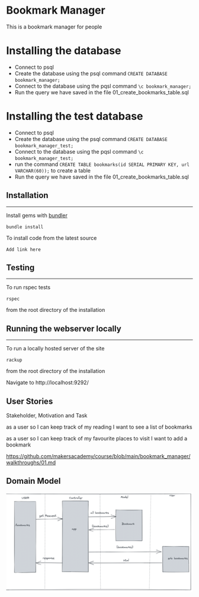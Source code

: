 # Bookmark Manager

This is a bookmark manager for people

# Installing the database

- Connect to psql
- Create the database using the psql command `CREATE DATABASE bookmark_manager;`
- Connect to the database using the pqsl command `\c bookmark_manager;`
- Run the query we have saved in the file 01_create_bookmarks_table.sql

# Installing the test database
- Connect to psql
- Create the database using the psql command `CREATE DATABASE bookmark_manager_test;`
- Connect to the database using the pqsl command `\c bookmark_manager_test;`
- run the command `CREATE TABLE bookmarks(id SERIAL PRIMARY KEY, url VARCHAR(60));` to create a table
- Run the query we have saved in the file 01_create_bookmarks_table.sql

## Installation
----------------------
Install gems with [bundler](https://bundler.io/ "bundler") 
~~~~
bundle install 
~~~~
To install code from the latest source
~~~~
Add link here
~~~~
## Testing
-----------------------
To run rspec tests
~~~~
rspec
~~~~
from the root directory of the installation 

## Running the webserver locally
-----------------------
To run a locally hosted server of the site
~~~~
rackup
~~~~
from the root directory of the installation

Navigate to http://localhost:9292/


## User Stories
Stakeholder, Motivation and Task

as a user
so I can keep track of my reading
I want to see a list of bookmarks

as a user
so I can keep track of my favourite places to visit
I want to add a bookmark

https://github.com/makersacademy/course/blob/main/bookmark_manager/walkthroughs/01.md

## Domain Model

![](images/domainModel.png)

